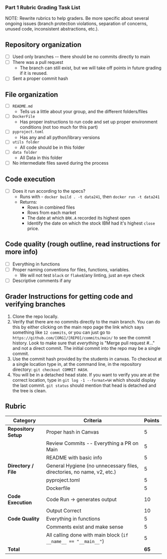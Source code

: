 ### Part 1 Rubric Grading Task List

NOTE: Rewrite rubrics to help graders. Be more specific about several ongoing issues (branch protection violations, separation of concerns, unused code, inconsistent abstractions, etc.).


## Repository organization
- [ ] Used only branches -- there should be no commits directly to main
- [ ] There was a pull request
  - The branch can still exist, but we will take off points in future grading if it is reused.
- [ ] Sent a proper commit hash

## File organization

- [ ] `README.md`
  - Tells us a little about your group, and the different folders/files
- [ ] `DockerFile`
  - Has proper instructions to run code and set up proper environment conditions (not too much for this part)
- [ ] `pyproject.toml`
  - Has any and all python/library versions
- [ ] `utils folder`
  - All code should be in this folder
- [ ] `data folder`
  - All Data in this folder
- [ ] No intermediate files saved during the process

## Code execution

- [ ] Does it run according to the specs? 
   - Runs with - `docker build . -t data241`, then `docker run -t data241`
   - Returns:
      - Rows in combined files
      - Rows from each market 
      - The date at which `BRK.A` recorded its highest open
      - Identify the date on which the stock IBM had it's highest `close` price.

## Code quality (rough outline, read instructions for more info)

- [ ] Everything in functions
- [ ] Proper naming conventions for files, functions, variables.
  - We will not test `black` or `flake8`/any linting, just an eye check
- [ ] Descriptive comments if any

## Grader Instructions for getting code and verifying branches

1. Clone the repo locally.
1. Verify that there are no commits directly to the main branch. You can do this by either clicking on the main repo page the link which says something like `12 commits`, or you can just go to `https://github.com/[ORG]/[REPO]/commits/main/` to see the commit history. Look to make sure that _everything_ is "Merge pull request #..." and not a direct commit. The initial commit into the repo may be a single commit.
2. Use the commit hash provided by the students in canvas. To checkout at a single location type in, at the command line, in the repository directory: `git checkout COMMIT HASH`.
3. You will be in a detached head state. If you want to verify you are at the correct location, type in `git log -1 --format=%H` which should display the last commit. `git status` should mention that head is detached and the tree is clean.

## Rubric


| Category | Criteria | Points |
|----------|----------|---------|
| **Repository Setup** | Proper hash in Canvas | 5 |
| | Review Commits -- Everything a PR on Main | 5 |
| | README with basic info | 5 |
| **Directory / File** | General Hygiene (no unnecessary files, directories, no name, v2, etc.) | 5 |
| | pyproject.toml | 5 |
| | Dockerfile | 5 |
| **Code Execution** | Code Run -> generates output | 10 |
| | Output Correct | 10 |
| **Code Quality** | Everything in functions | 5 |
| | Comments exist and make sense | 5 |
| | All calling done with main block (`if __name__ == "__main__"`) | 5 |
| **Total** | | **65** |

